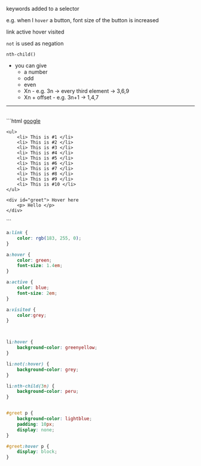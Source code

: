 keywords added to a selector

e.g.
when I `hover` a button, font size of the button is increased

link
active
hover
visited

`not` is used as negation

`nth-child()`
- you can give 
	- a number
	- odd
	- even
	- Xn - e.g. 3n -> every third element -> 3,6,9
	- Xn + offset - e.g. 3n+1 -> 1,4,7

<hr>

<br>
```html
<body>
    <a href="https://google.com"> google </a>

    <ul>
        <li> This is #1 </li>
        <li> This is #2 </li>
        <li> This is #3 </li>
        <li> This is #4 </li>
        <li> This is #5 </li>
        <li> This is #6 </li>
        <li> This is #7 </li>
        <li> This is #8 </li>
        <li> This is #9 </li>
        <li> This is #10 </li>
    </ul>

    <div id="greet"> Hover here
        <p> Hello </p>
    </div>
</body>
```


```css
a:link {
    color: rgb(183, 255, 0);
}

a:hover {
    color: green;
    font-size: 1.4em;
}

a:active {
    color: blue;
    font-size: 2em;
}

a:visited {
    color:grey;
}



li:hover {
    background-color: greenyellow;
}

li:not(:hover) {
    background-color: grey;
}

li:nth-child(3n) {
    background-color: peru;
}


#greet p {
    background-color: lightblue;
    padding: 10px;
    display: none;
}

#greet:hover p {
    display: block;
}
```